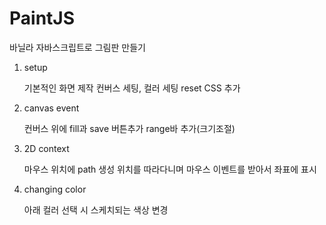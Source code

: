 # PaintJS

바닐라 자바스크립트로 그림판 만들기

1. setup

    기본적인 화면 제작
    컨버스 세팅, 컬러 세팅
    reset CSS 추가

2. canvas event

    컨버스 위에 fill과 save 버튼추가
    range바 추가(크기조절)

3. 2D context

    마우스 위치에 path 생성
    위치를 따라다니며 마우스 이벤트를 받아서 좌표에 표시

4. changing color

    아래 컬러 선택 시 스케치되는 색상 변경
